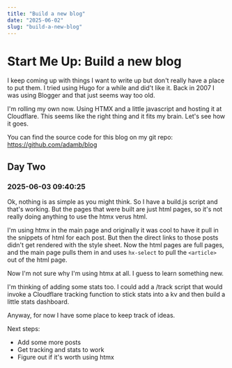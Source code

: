 ```yaml
---
title: "Build a new blog"
date: "2025-06-02"
slug: "build-a-new-blog"
---
```


# Start Me Up:  Build a new blog

I keep coming up with things I want to write up but don't really have a place to put them.  I tried using Hugo for a while and did't like it.  Back in 2007 I was using Blogger and that just seems way too old.

I'm rolling my own now.  Using HTMX and a little javascript and hosting it at Cloudflare.  This seems like the right thing and it fits my brain.  Let's see how it goes.

You can find the source code for this blog on my git repo: https://github.com/adamb/blog


## Day Two
### 2025-06-03 09:40:25

Ok, nothing is as simple as you might think.  So I have a build.js script and that's working.  But the pages that were built are just html pages, so it's not really doing anything to use the htmx verus html.  

I'm using htmx in the main page and originally it was cool to have it pull in the snippets of html for each post. But then the direct links to those posts didn't get rendered with the style sheet.  Now the html pages are full pages, and the main page pulls them in and uses `hx-select` to pull the `<article>` out of the html page.  

Now I'm not sure why I'm using htmx at all.  I guess to learn something new.  

I'm thinking of adding some stats too.  I could add a /track script that would invoke a Cloudflare tracking function to stick stats into a kv and then build a little stats dashboard.

Anyway, for now I have some place to keep track of ideas.  

Next steps:

- Add some more posts
- Get tracking and stats to work
- Figure out if it's worth using htmx








